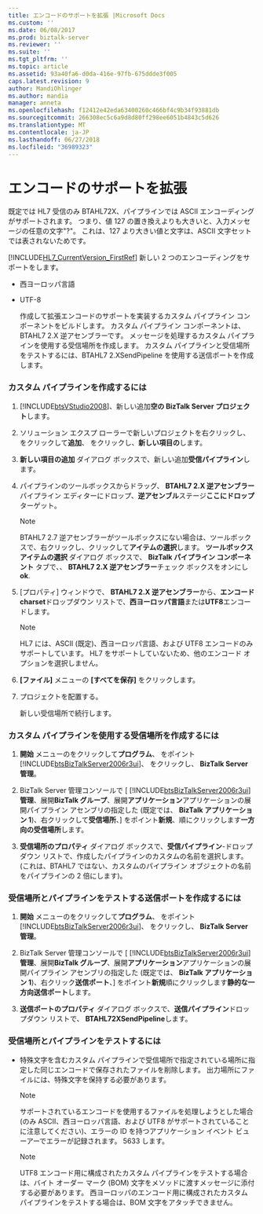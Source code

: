 ```yaml
---
title: エンコードのサポートを拡張 |Microsoft Docs
ms.custom: ''
ms.date: 06/08/2017
ms.prod: biztalk-server
ms.reviewer: ''
ms.suite: ''
ms.tgt_pltfrm: ''
ms.topic: article
ms.assetid: 93a40fa6-d0da-416e-97fb-675ddde3f005
caps.latest.revision: 9
author: MandiOhlinger
ms.author: mandia
manager: anneta
ms.openlocfilehash: f12412e42eda63400260c466bf4c9b34f93881db
ms.sourcegitcommit: 266308ec5c6a9d8d80ff298ee6051b4843c5d626
ms.translationtype: MT
ms.contentlocale: ja-JP
ms.lasthandoff: 06/27/2018
ms.locfileid: "36989323"
---
```

# <a name="extended-encoding-support"></a>エンコードのサポートを拡張
既定では HL7 受信のみ BTAHL72X、パイプラインでは ASCII エンコーディングがサポートされます。 つまり、値 127 の置き換えよりも大きいと、入力メッセージの任意の文字"?"。 これは、127 より大きい値と文字は、ASCII 文字セットでは表されないためです。  
  
 [!INCLUDE[HL7_CurrentVersion_FirstRef](../../includes/hl7-currentversion-firstref-md.md)] 新しい 2 つのエンコーディングをサポートをします。  
  
- 西ヨーロッパ言語  
  
- UTF-8  
  
  作成して拡張エンコードのサポートを実装するカスタム パイプライン コンポーネントをビルドします。 カスタム パイプライン コンポーネントは、BTAHL7 2.X 逆アセンブラーです。 メッセージを処理するカスタム パイプラインを使用する受信場所を作成します。 カスタム パイプラインと受信場所をテストするには、BTAHL7 2.XSendPipeline を使用する送信ポートを作成します。  
  
### <a name="to-create-a-custom-pipeline"></a>カスタム パイプラインを作成するには  
  
1. [!INCLUDE[btsVStudio2008](../../includes/btsvstudio2008-md.md)]、新しい追加**空の BizTalk Server プロジェクト**します。  
  
2. ソリューション エクスプ ローラーで新しいプロジェクトを右クリックし、をクリックして**追加**、 をクリックし、**新しい項目の**します。  
  
3. **新しい項目の追加** ダイアログ ボックスで、新しい追加**受信パイプライン**します。  
  
4. パイプラインのツールボックスからドラッグ、 **BTAHL7 2.X 逆アセンブラー**パイプライン エディターにドロップ、**逆アセンブル**ステージ**ここにドロップ**ターゲット。  
  
   > [!NOTE]
   >  BTAHL7 2.7 逆アセンブラーがツールボックスにない場合は、ツールボックスで、右クリックし、クリックして**アイテムの選択**します。 **ツールボックス アイテムの選択** ダイアログ ボックスで、 **BizTalk パイプライン コンポーネント** タブで、、 **BTAHL7 2.X 逆アセンブラー**チェック ボックスをオンにし**ok**.  
  
5. [プロパティ] ウィンドウで、 **BTAHL7 2.X 逆アセンブラー**から、**エンコード charset**ドロップダウン リストで、**西ヨーロッパ言語**または**UTF8**エンコードします。  
  
   > [!NOTE]
   >  HL7 には、ASCII (既定)、西ヨーロッパ言語、および UTF8 エンコードのみサポートしています。 HL7 をサポートしていないため、他のエンコード オプションを選択しません。  
  
6. **[ファイル]** メニューの **[すべてを保存]** をクリックします。  
  
7. プロジェクトを配置する。  
  
    新しい受信場所で続行します。  
  
### <a name="to-create-a-receive-location-that-uses-the-custom-pipeline"></a>カスタム パイプラインを使用する受信場所を作成するには  
  
1. **開始** メニューのをクリックして**プログラム**、 をポイント[!INCLUDE[btsBizTalkServer2006r3ui](../../includes/btsbiztalkserver2006r3ui-md.md)]、 をクリックし、 **BizTalk Server 管理**。  
  
2. BizTalk Server 管理コンソールで [ [!INCLUDE[btsBizTalkServer2006r3ui](../../includes/btsbiztalkserver2006r3ui-md.md)] **管理**、展開**BizTalk グループ**、展開**アプリケーション**アプリケーションの展開パイプライン アセンブリの指定した (既定では、 **BizTalk アプリケーション 1**)、右クリックして**受信場所**、] をポイント**新規**、順にクリックします**一方向の受信場所**します。  
  
3. **受信場所のプロパティ** ダイアログ ボックスで、**受信パイプライン**-ドロップダウン リストで、作成したパイプラインのカスタムの名前を選択します。 (これは、BTAHL7 ではない、カスタムのパイプライン オブジェクトの名前をパイプラインの 2 倍にします)。  
  
### <a name="to-create-a-send-port-to-test-the-receive-location-and-pipeline"></a>受信場所とパイプラインをテストする送信ポートを作成するには  
  
1. **開始** メニューのをクリックして**プログラム**、 をポイント[!INCLUDE[btsBizTalkServer2006r3ui](../../includes/btsbiztalkserver2006r3ui-md.md)]、 をクリックし、 **BizTalk Server 管理**。  
  
2. BizTalk Server 管理コンソールで [ [!INCLUDE[btsBizTalkServer2006r3ui](../../includes/btsbiztalkserver2006r3ui-md.md)] **管理**、展開**BizTalk グループ**、展開**アプリケーション**アプリケーションの展開パイプライン アセンブリの指定した (既定では、 **BizTalk アプリケーション 1**)、右クリック**送信ポート**、] をポイント**新規**順にクリックします**静的な一方向送信ポート**します。  
  
3. **送信ポートのプロパティ** ダイアログ ボックスで、**送信パイプライン**ドロップダウン リストで、 **BTAHL72XSendPipeline**します。  
  
### <a name="to-test-the-receive-location-and-pipeline"></a>受信場所とパイプラインをテストするには  
  
-   特殊文字を含むカスタム パイプラインで受信場所で指定されている場所に指定した同じエンコードで保存されたファイルを削除します。 出力場所にファイルには、特殊文字を保持する必要があります。  
  
    > [!NOTE]
    >  サポートされているエンコードを使用するファイルを処理しようとした場合 (のみ ASCII、西ヨーロッパ言語、および UTF8 がサポートされていることに注意してください)、エラーの ID を持つアプリケーション イベント ビューアーでエラーが記録されます。 5633 します。  
  
    > [!NOTE]
    >  UTF8 エンコード用に構成されたカスタム パイプラインをテストする場合は、バイト オーダー マーク (BOM) 文字をメソッドに渡すメッセージに添付する必要があります。 西ヨーロッパのエンコード用に構成されたカスタム パイプラインをテストする場合は、BOM 文字をアタッチできません。
